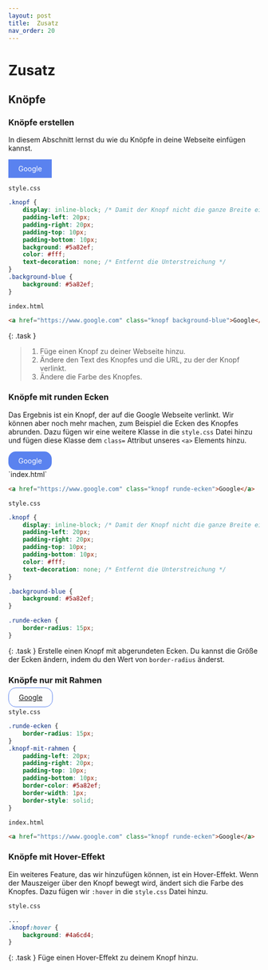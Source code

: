 ```yaml
---
layout: post
title:  Zusatz
nav_order: 20
---
```

<style>
.knopf {
    display: inline-block; /* Damit der Knopf nicht die ganze Breite einnimmt */
    padding: 10px 20px;
    color: #fff;
    text-decoration: none; /* Entfernt die Unterstreichung */
}

.background-blue {
background: #5a82ef;
}

.runde-ecken {
    border-radius: 15px; 
}

.knopf-mit-rahmen {
    padding-left: 20px;
    padding-right: 20px;
    padding-top: 10px;
    padding-bottom: 10px;
    border-color: #5a82ef;
    border-width: 1px;
    border-style: solid;
}
</style>
# Zusatz

## Knöpfe
### Knöpfe erstellen
In diesem Abschnitt lernst du wie du Knöpfe in deine Webseite einfügen kannst.

<div class="code-example py-7">

<a href="https://www.google.com" class="knopf background-blue">Google</a>
</div>

`style.css`
```css
.knopf {
    display: inline-block; /* Damit der Knopf nicht die ganze Breite einnimmt */
    padding-left: 20px;
    padding-right: 20px;
    padding-top: 10px;
    padding-bottom: 10px;
    background: #5a82ef;
    color: #fff;
    text-decoration: none; /* Entfernt die Unterstreichung */
}
.background-blue {
    background: #5a82ef;
}
```
`index.html`
```html
<a href="https://www.google.com" class="knopf background-blue">Google</a>
```

{: .task }
> 1. Füge einen Knopf zu deiner Webseite hinzu.
> 2. Ändere den Text des Knopfes und die URL, zu der der Knopf verlinkt.
> 3. Ändere die Farbe des Knopfes.



### Knöpfe mit runden Ecken
Das Ergebnis ist ein Knopf, der auf die Google Webseite verlinkt. Wir können aber noch mehr machen, zum Beispiel die Ecken des Knopfes abrunden. Dazu fügen wir eine weitere Klasse in die `style.css` Datei hinzu und fügen diese Klasse dem `class=` Attribut unseres `<a>` Elements hinzu.

<div class="code-example py-7">
<a href="https://www.google.com" class="knopf background-blue runde-ecken">Google</a>
</div>
`index.html`

```html
<a href="https://www.google.com" class="knopf runde-ecken">Google</a>
```

`style.css`
```css
.knopf {
    display: inline-block; /* Damit der Knopf nicht die ganze Breite einnimmt */
    padding-left: 20px;
    padding-right: 20px;
    padding-top: 10px;
    padding-bottom: 10px;
    color: #fff;
    text-decoration: none; /* Entfernt die Unterstreichung */
}

.background-blue {
    background: #5a82ef;
}

.runde-ecken {
    border-radius: 15px; 
}
```

{: .task }
Erstelle einen Knopf mit abgerundeten Ecken. Du kannst die Größe der Ecken ändern, indem du den Wert von `border-radius` änderst.

### Knöpfe nur mit Rahmen

<div class="code-example py-7">
<a href="https://www.google.com" class="runde-ecken knopf-mit-rahmen">Google</a>
</div>

`style.css`
```css
.runde-ecken {
    border-radius: 15px; 
}
.knopf-mit-rahmen {
    padding-left: 20px;
    padding-right: 20px;
    padding-top: 10px;
    padding-bottom: 10px;
    border-color: #5a82ef;
    border-width: 1px;
    border-style: solid;
}
```

`index.html`
```html
<a href="https://www.google.com" class="knopf runde-ecken">Google</a>
```


### Knöpfe mit Hover-Effekt
Ein weiteres Feature, das wir hinzufügen können, ist ein Hover-Effekt. Wenn der Mauszeiger über den Knopf bewegt wird, ändert sich die Farbe des Knopfes. Dazu fügen wir `:hover` in die `style.css` Datei hinzu.

`style.css`
```css
...
.knopf:hover {
    background: #4a6cd4;
}
```

{: .task }
Füge einen Hover-Effekt zu deinem Knopf hinzu.
